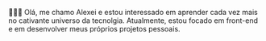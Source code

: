 🧑‍💻👋 Olá, me chamo Alexei e estou interessado em aprender cada vez mais no cativante universo da tecnolgia. Atualmente, estou focado em front-end e em desenvolver meus próprios projetos pessoais.
